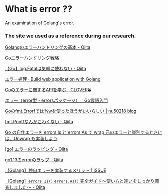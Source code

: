 # What is error ??

An examination of Golang's error.

### The site we used as a reference during our research.
[Golangのエラーハンドリングの基本 - Qiita](https://qiita.com/immrshc/items/13199f420ebaf0f0c37c)

[Goエラーハンドリング戦略](https://zenn.dev/nobonobo/articles/0b722c9c2b18d5)

[【Go】log.Fatalは気軽に使わない - Qiita](https://qiita.com/ryokky59/items/19fa212d1898dcb4bcfd)

[エラー処理 · Build web application with Golang](https://astaxie.gitbooks.io/build-web-application-with-golang/content/ja/11.1.html)

[Goのエラーに関するAPIを学ぶ - CLOVER🍀](https://kazuhira-r.hatenablog.com/entry/2021/01/20/004608)

[エラー（error型・errorsパッケージ）｜Go言語入門](https://www.twihike.dev/docs/golang-primer/errors)

[Goのfmt.Errorfでは%wを使ったほうがいいらしい | nu50218 blog](https://nu50218.dev/posts/fmt-errorf-format/)

[fmt.Printfなんかこわくない - Qiita](https://qiita.com/rock619/items/14eb2b32f189514b5c3c)

[Go の自作エラーを errors.Is と errors.As で wrap 元のエラーと識別するときには、Unwrap も実装しよう](https://zenn.dev/msksgm/articles/20220325-unwrap-errors-is-as)

[\[go\] エラーのラッピング - Qiita](https://qiita.com/egawata/items/fcf3f5918f9a5284dc2d)

[go1.13のerrorのラップ - Qiita](https://qiita.com/gal1996/items/eceacef3a8453cfdb3bf)

[【Golang】独自エラーを実装するメリット | ISSUE](https://i-ssue.com/topics/18a2eba0-3d55-4c13-8ccc-8fdcfa6a0724)

[［Golang］`errors.Is()` `errors.As()` 完全ガイド〜使い方と違いをしっかり調査しました〜 - Qiita](https://qiita.com/kskumgk63/items/8db7e2ab82b90856aa62)
